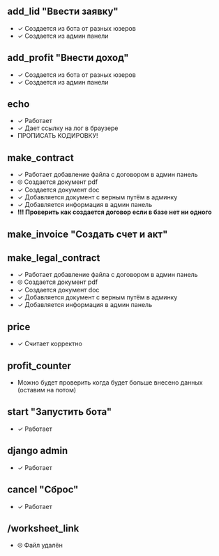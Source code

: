 ## add_lid "Ввести заявку"
- &#10003; Создается из бота от разных юзеров
- &#10003; Создается из админ панели
## add_profit "Внести доход"
- &#10003; Создается из бота от разных юзеров
- &#10003; Создается из админ панели
## echo
- &#10003; Работает
- &#10003; Дает ссылку на лог в браузере
- ПРОПИСАТЬ КОДИРОВКУ!
## make_contract
- &#10003; Работает добавление файла с договором в админ панель
- &#11198; Создается документ pdf
- &#10003; Создается документ doc
- &#10003; Добавляется документ с верным путём в админку
- &#10003; Добавляется информация в админ панель
- **!!! Проверить как создается договор если в базе нет ни одного**
## make_invoice "Создать счет и акт"
## make_legal_contract
- &#10003; Работает добавление файла с договором в админ панель
- &#11198; Создается документ pdf
- &#10003; Создается документ doc
- &#10003; Добавляется документ с верным путём в админку
- &#10003; Добавляется информация в админ панель

## price
- &#10003; Считает корректно

## profit_counter
- Можно будет проверить когда будет больше внесено данных (оставим на потом)
## start "Запустить бота"
- &#10003; Работает
## django admin
- &#10003; Работает
## cancel "Сброс"
- &#10003; Работает
## /worksheet_link
- &#11198; Файл удалён